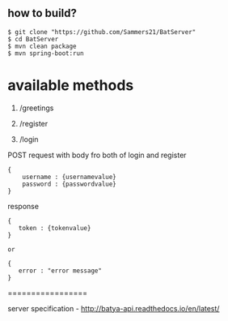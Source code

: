 how to build?
-------------

    $ git clone "https://github.com/Sammers21/BatServer"
    $ cd BatServer
    $ mvn clean package
    $ mvn spring-boot:run
    
   
available methods
=================
1. /greetings
    
2. /register 
3. /login

POST request with body fro both of login and register


    {
        username : {usernamevalue}
        password : {passwordvalue}
    }
    

    
response
 
    {
       token : {tokenvalue}      
    }
    
    or
    
    {
       error : "error message"      
    }

    
    

   

=================

server specification - http://batya-api.readthedocs.io/en/latest/
